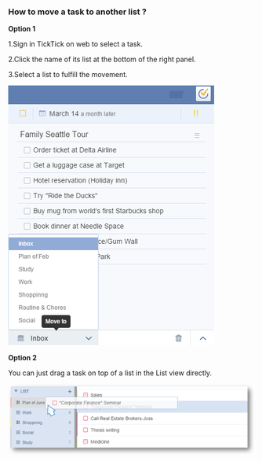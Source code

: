 ### How to move a task to another list ?
**Option 1**
<br />

1.Sign in TickTick on web to select a task.

2.Click the name of its list at the bottom of the right panel.

3.Select a list to fulfill the movement.

![](../images/image1.4.13X.png)

**Option 2**
<br />

You can just drag a task on top of a list in the List view directly.


![](../images/webmovetask.png)